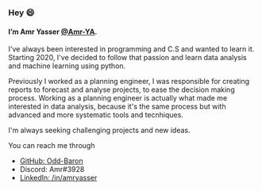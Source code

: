 ###  Hey 😄

#### I’m Amr Yasser <a href=https://github.com/Amr-YA/>@Amr-YA</a>.

I've always been interested in programming and C.S and wanted to learn it.
Starting 2020, I've decided to follow that passion and learn data analysis and machine learning using python.

Previously I worked as a planning engineer, I was responsible for creating reports to forecast and analyse projects, to ease the decision making process.
Working as a planning engineer is actually what made me interested in data analysis, because it's the same process but with advanced and more systematic tools and tecnhiques.

I'm always seeking challenging projects and new ideas.

You can reach me through 
- <a href=https://github.com/Odd-Baron/Odd-Baron>GitHub: Odd-Baron</a>
- Discord: Amr#3928
- <a href=http://www.linkedin.com/in/amryasser>LinkedIn: /in/amryasser </a>
